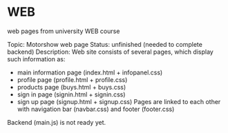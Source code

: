 # WEB
web pages from university WEB course

Topic:  Motorshow web page
Status: unfinished (needed to complete backend)
Description:
  Web site consists of several pages, which display such information as:
  - main information page (index.html + infopanel.css)
  - profile page (profile.html + profile.css)
  - products page (buys.html + buys.css)
  - sign in page (signin.html + signin.css)
  - sign up page (signup.html + signup.css)
  Pages are linked to each other with navigation bar (navbar.css) and footer (footer.css)
  
  Backend (main.js) is not ready yet.
